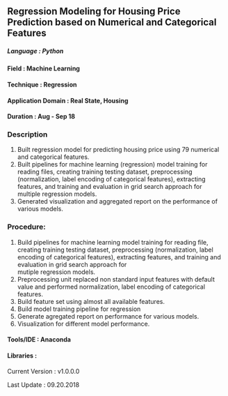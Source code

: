 ## Regression Modeling for Housing Price Prediction based on Numerical and Categorical Features

##### Language           : Python
#### Field              : Machine Learning
#### Technique          : Regression
#### Application Domain :  Real State, Housing 

#### Duration   : Aug - Sep 18

### Description
1. Built regression model for predicting housing price using 79 numerical and categorical features.
2. Built pipelines for machine learning (regression) model training for reading files, creating training testing dataset, preprocessing (normalization, label encoding of categorical features), extracting features, and training and evaluation in grid search approach for multiple regression models.
3. Generated visualization and aggregated report on the performance of various models.

### Procedure:

1. Build pipelines for machine learning model training for reading file, creating training testing dataset, preprocessing 
   (normalization, label encoding of categorical features), extracting features, and training and evaluation in grid search approach for   
   mutiple regression models.
2. Preprocessing unit replaced non standard input features with default value and performed normalization, label encoding of categorical  
   features.
3. Build feature set using almost all available features.
4. Build model training pipeline for regression
5. Generate agregated report on performance for various models.
6. Visualization for different model performance.

#### Tools/IDE   : Anaconda
#### Libraries   : 
Current Version  : v1.0.0.0

Last Update      : 09.20.2018
